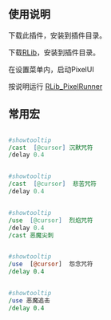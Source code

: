 ## 使用说明

下载此插件，安装到插件目录。

下载[RLib](https://github.com/liantian-cn/RLib)，安装到插件目录。

在设置菜单内，启动PixelUI

按说明运行  [RLib_PixelRunner](https://github.com/liantian-cn/RLib_PixelRunner)


## 常用宏


```pl

#showtooltip
/cast  [@cursor] 沉默咒符
/delay 0.4


#showtooltip
/cast  [@cursor]  悲苦咒符
/delay 0.4


#showtooltip
/use  [@cursor]  烈焰咒符
/delay 0.4
/cast 恶魔尖刺


#showtooltip
/use  [@cursor]  怨念咒符
/delay 0.4


#showtooltip
/use 恶魔追击
/delay 0.4


```
